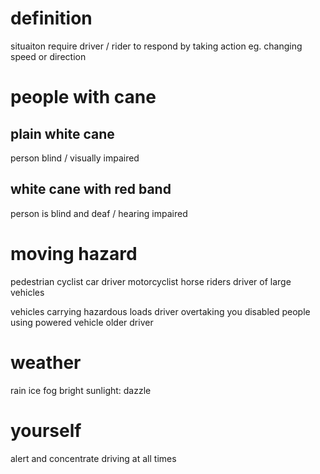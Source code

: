 # definition
situaiton require driver / rider to respond by taking action
eg. changing speed or direction

# people with cane
## plain white cane
person blind / visually impaired

## white cane with red band
person is blind and deaf / hearing impaired


# moving hazard
pedestrian
cyclist
car driver
motorcyclist
horse riders
driver of large vehicles

vehicles carrying hazardous loads
driver overtaking you
disabled people using powered vehicle
older driver

# weather
rain
ice
fog
bright sunlight: dazzle

# yourself
alert and concentrate driving at all times











